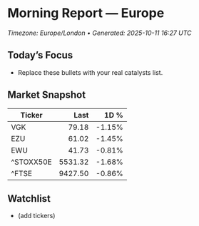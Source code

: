 # Morning Report — Europe
_Timezone: Europe/London • Generated: 2025-10-11 16:27 UTC_

## Today’s Focus
- Replace these bullets with your real catalysts list.

## Market Snapshot
| Ticker | Last | 1D % |
|---|---:|---:|
| VGK | 79.18 | -1.15% |
| EZU | 61.02 | -1.45% |
| EWU | 41.73 | -0.81% |
| ^STOXX50E | 5531.32 | -1.68% |
| ^FTSE | 9427.50 | -0.86% |

## Watchlist
- (add tickers)
